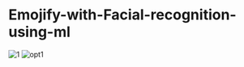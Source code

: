 # Emojify-with-Facial-recognition-using-ml
![1](https://github.com/Mallickwasim2001/Emojify-with-Facial-recognition-using-ml/assets/89626037/7ea649e1-53dc-433e-a2f4-a86efa9cbd8f)
![opt1](https://github.com/Mallickwasim2001/Emojify-with-Facial-recognition-using-ml/assets/89626037/0cdce3bb-4312-40c2-b108-6fab2ace8f03)
